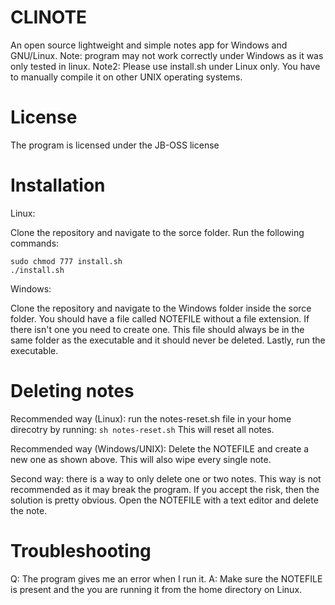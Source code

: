 # CLINOTE
An open source lightweight and simple notes app for Windows and GNU/Linux.
Note: program may not work correctly under Windows as it was only tested in linux.
Note2: Please use install.sh under Linux only. You have to manually compile it on other UNIX operating systems.
# License
The program is licensed under the JB-OSS license
# Installation

Linux:

Clone the repository and navigate to the sorce folder.
Run the following commands:
```
sudo chmod 777 install.sh
./install.sh
```
Windows:

Clone the repository and navigate to the Windows folder inside the sorce folder.
You should have a file called NOTEFILE without a file extension. If there isn't one you need to create one.
This file should always be in the same folder as the executable and it
should never be deleted.
Lastly, run the executable.

# Deleting notes
Recommended way (Linux): run the notes-reset.sh file in your home direcotry by running:
``
sh notes-reset.sh
``
This will reset all notes.

Recommended way (Windows/UNIX): Delete the NOTEFILE and create a new one as shown above. This will also wipe every single note.

Second way: there is a way to only delete one or two notes. This way is not recommended as it may break the program. If you accept the risk, then the solution is pretty obvious. Open the NOTEFILE with a text editor and delete the note.

# Troubleshooting
Q: The program gives me an error when I run it.
A: Make sure the NOTEFILE is present and the you are running it from the home directory on Linux.

